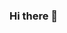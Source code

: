 ### Hi there 👋

<!--
**traynab/traynab** is a ✨ _special_ ✨ repository because its `README.md` (this file) appears on your GitHub profile.

Here are some ideas to get you started:

- 🔭 I’m currently working on getting my degree
- 🌱 I’m currently learning at Northeastern
- 👯 I’m looking to collaborate on my snowball project
- 🤔 I’m looking for help with finishing my homework
- 💬 Ask me about ...
- 📫 How to reach me: ...
- 😄 Pronouns: ...
- ⚡ Fun fact: ...
-->
